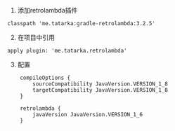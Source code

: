 1. 添加retrolambda插件
```
classpath 'me.tatarka:gradle-retrolambda:3.2.5'
```
2. 在项目中引用
```
apply plugin: 'me.tatarka.retrolambda'
```
3. 配置

```
    compileOptions {
        sourceCompatibility JavaVersion.VERSION_1_8
        targetCompatibility JavaVersion.VERSION_1_8
    }

    retrolambda {
        javaVersion JavaVersion.VERSION_1_6
    }
```